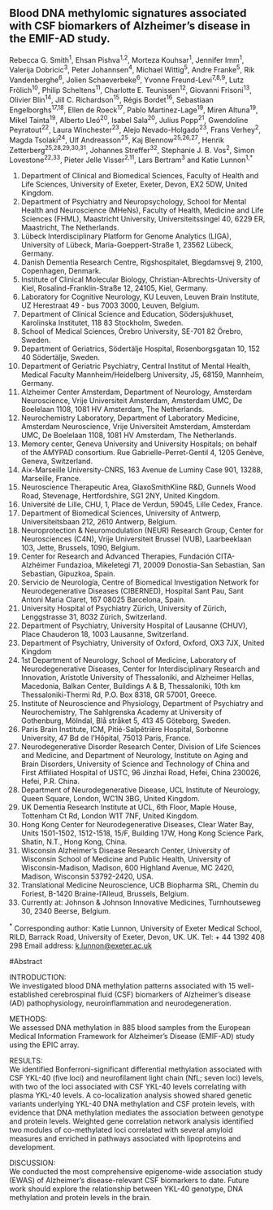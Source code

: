 ## Blood DNA methylomic signatures associated with CSF biomarkers of Alzheimer’s disease in the EMIF-AD study.

Rebecca G. Smith<sup>1</sup>, Ehsan Pishva<sup>1,2</sup>, Morteza Kouhsar<sup>1</sup>, Jennifer Imm<sup>1</sup>, Valerija Dobricic<sup>3</sup>, Peter Johannsen<sup>4</sup>, Michael Wittig<sup>5</sup>, Andre Franke<sup>5</sup>, Rik Vandenberghe<sup>6</sup>, Jolien Schaeverbeke<sup>6</sup>, Yvonne Freund-Levi<sup>7,8,9</sup>, Lutz Frölich<sup>10</sup>, Philip Scheltens<sup>11</sup>, Charlotte E. Teunissen<sup>12</sup>, Giovanni Frisoni<sup>13</sup>, Olivier Blin<sup>14</sup>, Jill C. Richardson<sup>15</sup>, Régis Bordet<sup>16</sup>, Sebastiaan Engelborghs<sup>17,18</sup>, Ellen de Roeck<sup>17</sup>, Pablo Martinez-Lage<sup>19</sup>, Miren Altuna<sup>19</sup>, Mikel Tainta<sup>19</sup>, Alberto Lleó<sup>20</sup>, Isabel Sala<sup>20</sup>, Julius Popp<sup>21</sup>, Gwendoline Peyratout<sup>22</sup>, Laura Winchester<sup>23</sup>, Alejo Nevado-Holgado<sup>23</sup>, Frans Verhey<sup>2</sup>, Magda Tsolaki<sup>24</sup>, Ulf Andreasson<sup>25</sup>, Kaj Blennow<sup>25,26,27</sup>, Henrik Zetterberg<sup>25,28,29,30,31</sup>, Johannes Streffer<sup>32</sup>, Stephanie J. B. Vos<sup>2</sup>, Simon Lovestone<sup>22,33</sup>, Pieter Jelle Visser<sup>2,11</sup>, Lars Bertram<sup>3</sup> and Katie Lunnon<sup>1,*</sup>

<ol>
<li>Department of Clinical and Biomedical Sciences, Faculty of Health and Life Sciences, University of Exeter, Exeter, Devon, EX2 5DW, United Kingdom. </li>
<li>Department of Psychiatry and Neuropsychology, School for Mental Health and Neuroscience (MHeNs), Faculty of Health, Medicine and Life Sciences (FHML), Maastricht University, Universiteitssingel 40, 6229 ER, Maastricht, The Netherlands.</li>
<li>Lübeck Interdisciplinary Platform for Genome Analytics (LIGA), University of Lübeck, Maria-Goeppert-Straße 1, 23562 Lübeck, Germany.</li>
<li>Danish Dementia Research Centre, Rigshospitalet, Blegdamsvej 9, 2100, Copenhagen, Denmark.</li>
<li>Institute of Clinical Molecular Biology, Christian-Albrechts-University of Kiel, Rosalind-Franklin-Straße 12, 24105, Kiel, Germany.</li>
<li>Laboratory for Cognitive Neurology, KU Leuven, Leuven Brain Institute, UZ Herestraat 49 - bus 7003 3000, Leuven, Belgium.</li>
<li>Department of Clinical Science and Education, Södersjukhuset, Karolinska Institutet, 118 83 Stockholm, Sweden.</li>
<li>School of Medical Sciences, Örebro University, SE-701 82 Örebro, Sweden.</li>
<li>Department of Geriatrics, Södertälje Hospital, Rosenborgsgatan 10, 152 40 Södertälje, Sweden.</li>
<li>Department of Geriatric Psychiatry, Central Institut of Mental Health, Medical Faculty Mannheim/Heidelberg University, J5, 68159, Mannheim, Germany.</li>
<li>Alzheimer Center Amsterdam, Department of Neurology, Amsterdam Neuroscience, Vrije Universiteit Amsterdam, Amsterdam UMC, De Boelelaan 1108, 1081 HV Amsterdam, The Netherlands.</li>
<li>Neurochemistry Laboratory, Department of Laboratory Medicine, Amsterdam Neuroscience, Vrije Universiteit Amsterdam, Amsterdam UMC, De Boelelaan 1108, 1081 HV Amsterdam, The Netherlands. </li>
<li>Memory center, Geneva University and University Hospitals; on behalf of the AMYPAD consortium. Rue Gabrielle-Perret-Gentil 4, 1205 Genève, Geneva, Switzerland.</li>
<li>Aix-Marseille University-CNRS, 163 Avenue de Luminy Case 901, 13288, Marseille, France.</li>
<li>Neuroscience Therapeutic Area, GlaxoSmithKline R&D, Gunnels Wood Road, Stevenage, Hertfordshire, SG1 2NY, United Kingdom.</li>
<li>Université de Lille, CHU, 1, Place de Verdun, 59045, Lille Cedex, France.</li>
<li>Department of Biomedical Sciences, University of Antwerp, Universiteitsbaan 212, 2610 Antwerp, Belgium.</li>
<li>Neuroprotection & Neuromodulation (NEUR) Research Group, Center for Neurosciences (C4N), Vrije Universiteit Brussel (VUB), Laarbeeklaan 103, Jette, Brussels, 1090, Belgium. </li>
<li>Center for Research and Advanced Therapies, Fundación CITA-Alzhéimer Fundazioa, Mikeletegi 71, 20009 Donostia-San Sebastian, San Sebastian, Gipuzkoa, Spain.</li>
<li>Servicio de Neurología, Centre of Biomedical Investigation Network for Neurodegenerative Diseases (CIBERNED), Hospital Sant Pau, Sant Antoni Maria Claret, 167 08025 Barcelona, Spain.</li>
<li>University Hospital of Psychiatry Zürich, University of Zürich, Lenggstrasse 31, 8032 Zürich, Switzerland.</li>
<li>Department of Psychiatry, University Hospital of Lausanne (CHUV), Place Chauderon 18, 1003 Lausanne, Switzerland.</li>
<li>Department of Psychiatry, University of Oxford, Oxford, OX3 7JX, United Kingdom</li>
<li>1st Department of Neurology, School of Medicine, Laboratory of Neurodegenerative Diseases, Center for Interdisciplinary Research and Innovation, Aristotle University of Thessaloniki, and Alzheimer Hellas, Macedonia, Balkan Center, Buildings A & B, Thessaloniki, 10th km Thessaloniki-Thermi Rd, P.O. Box 8318, GR 57001, Greece.</li>
<li>Institute of Neuroscience and Physiology, Department of Psychiatry and Neurochemistry, The Sahlgrenska Academy at University of Gothenburg, Mölndal, Blå stråket 5, 413 45 Göteborg, Sweden.</li>
<li>Paris Brain Institute, ICM, Pitié-Salpêtrière Hospital, Sorbonne University, 47 Bd de l'Hôpital, 75013 Paris, France.</li>
<li>Neurodegenerative Disorder Research Center, Division of Life Sciences and Medicine, and Department of Neurology, Institute on Aging and Brain Disorders, University of Science and Technology of China and First Affiliated Hospital of USTC, 96 Jinzhai Road, Hefei, China 230026, Hefei, P.R. China.</li>
<li>Department of Neurodegenerative Disease, UCL Institute of Neurology, Queen Square, London, WC1N 3BG, United Kingdom. </li>
<li>UK Dementia Research Institute at UCL, 6th Floor, Maple House, Tottenham Ct Rd, London W1T 7NF, United Kingdom.</li>
<li>Hong Kong Center for Neurodegenerative Diseases, Clear Water Bay, Units 1501-1502, 1512-1518, 15/F, Building 17W, Hong Kong Science Park, Shatin, N.T., Hong Kong, China.</li>
<li>Wisconsin Alzheimer’s Disease Research Center, University of Wisconsin School of Medicine and Public Health, University of Wisconsin-Madison, Madison, 600 Highland Avenue, MC 2420, Madison, Wisconsin 53792-2420, USA.</li>
<li>Translational Medicine Neuroscience, UCB Biopharma SRL, Chemin du Foriest, B-1420 Braine-l’Alleud, Brussels, Belgium.</li>
<li>Currently at: Johnson & Johnson Innovative Medicines, Turnhoutseweg 30, 2340 Beerse, Belgium.</li>

</ol>
  
<sup>*</sup> Corresponding author: Katie Lunnon, University of Exeter Medical School, RILD, Barrack Road, University of Exeter, Devon, UK. UK. Tel: + 44 1392 408 298 Email address: k.lunnon@exeter.ac.uk

#Abstract
<p>INTRODUCTION: 
<br>We investigated blood DNA methylation patterns associated with 15 well-established cerebrospinal fluid (CSF) biomarkers of Alzheimer’s disease (AD) pathophysiology, neuroinflammation and neurodegeneration.</p> 
<p>METHODS:
<br>We assessed DNA methylation in 885 blood samples from the European Medical Information Framework for Alzheimer’s Disease (EMIF-AD) study using the EPIC array.</p>  
<p>RESULTS:
<br>We identified Bonferroni-significant differential methylation associated with CSF YKL-40 (five loci) and neurofilament light chain (NfL; seven loci) levels, with two of the loci associated with CSF YKL-40 levels correlating with plasma YKL-40 levels. A co-localization analysis showed shared genetic variants underlying YKL-40 DNA methylation and CSF protein levels, with evidence that DNA methylation mediates the association between genotype and protein levels. Weighted gene correlation network analysis identified two modules of co-methylated loci correlated with several amyloid measures and enriched in pathways associated with lipoproteins and development.</p> 
<p>DISCUSSION:
<br>We conducted the most comprehensive epigenome-wide association study (EWAS) of Alzheimer’s disease-relevant CSF biomarkers to date. Future work should explore the relationship between YKL-40 genotype, DNA methylation and protein levels in the brain.</p> 

